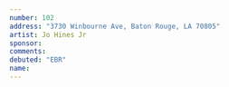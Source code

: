 ```yaml
---
number: 102
address: "3730 Winbourne Ave, Baton Rouge, LA 70805"
artist: Jo Hines Jr
sponsor: 
comments: 
debuted: "EBR"
name: 
---
```

